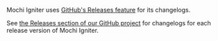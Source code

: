 Mochi Igniter uses [GitHub's Releases feature](https://github.com/blog/1547-release-your-software) for its changelogs.

See [the Releases section of our GitHub project](https://github.com/codeworksdev/mochi-igniter/releases) for changelogs for each release version of Mochi Igniter.
